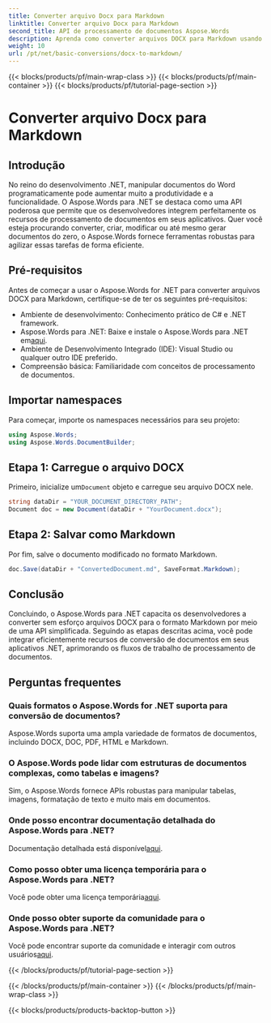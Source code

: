 ```yaml
---
title: Converter arquivo Docx para Markdown
linktitle: Converter arquivo Docx para Markdown
second_title: API de processamento de documentos Aspose.Words
description: Aprenda como converter arquivos DOCX para Markdown usando Aspose.Words para .NET. Siga nosso guia detalhado para integração perfeita em seus aplicativos .NET.
weight: 10
url: /pt/net/basic-conversions/docx-to-markdown/
---
```


{{< blocks/products/pf/main-wrap-class >}}
{{< blocks/products/pf/main-container >}}
{{< blocks/products/pf/tutorial-page-section >}}

# Converter arquivo Docx para Markdown

## Introdução

No reino do desenvolvimento .NET, manipular documentos do Word programaticamente pode aumentar muito a produtividade e a funcionalidade. O Aspose.Words para .NET se destaca como uma API poderosa que permite que os desenvolvedores integrem perfeitamente os recursos de processamento de documentos em seus aplicativos. Quer você esteja procurando converter, criar, modificar ou até mesmo gerar documentos do zero, o Aspose.Words fornece ferramentas robustas para agilizar essas tarefas de forma eficiente.

## Pré-requisitos

Antes de começar a usar o Aspose.Words for .NET para converter arquivos DOCX para Markdown, certifique-se de ter os seguintes pré-requisitos:

- Ambiente de desenvolvimento: Conhecimento prático de C# e .NET framework.
- Aspose.Words para .NET: Baixe e instale o Aspose.Words para .NET em[aqui](https://releases.aspose.com/words/net/).
- Ambiente de Desenvolvimento Integrado (IDE): Visual Studio ou qualquer outro IDE preferido.
- Compreensão básica: Familiaridade com conceitos de processamento de documentos.

## Importar namespaces

Para começar, importe os namespaces necessários para seu projeto:

```csharp
using Aspose.Words;
using Aspose.Words.DocumentBuilder;
```

## Etapa 1: Carregue o arquivo DOCX

 Primeiro, inicialize um`Document` objeto e carregue seu arquivo DOCX nele.

```csharp
string dataDir = "YOUR_DOCUMENT_DIRECTORY_PATH";
Document doc = new Document(dataDir + "YourDocument.docx");
```

## Etapa 2: Salvar como Markdown

Por fim, salve o documento modificado no formato Markdown.

```csharp
doc.Save(dataDir + "ConvertedDocument.md", SaveFormat.Markdown);
```

## Conclusão

Concluindo, o Aspose.Words para .NET capacita os desenvolvedores a converter sem esforço arquivos DOCX para o formato Markdown por meio de uma API simplificada. Seguindo as etapas descritas acima, você pode integrar eficientemente recursos de conversão de documentos em seus aplicativos .NET, aprimorando os fluxos de trabalho de processamento de documentos.

## Perguntas frequentes

### Quais formatos o Aspose.Words for .NET suporta para conversão de documentos?
Aspose.Words suporta uma ampla variedade de formatos de documentos, incluindo DOCX, DOC, PDF, HTML e Markdown.

### O Aspose.Words pode lidar com estruturas de documentos complexas, como tabelas e imagens?
Sim, o Aspose.Words fornece APIs robustas para manipular tabelas, imagens, formatação de texto e muito mais em documentos.

### Onde posso encontrar documentação detalhada do Aspose.Words para .NET?
 Documentação detalhada está disponível[aqui](https://reference.aspose.com/words/net/).

### Como posso obter uma licença temporária para o Aspose.Words para .NET?
Você pode obter uma licença temporária[aqui](https://purchase.aspose.com/temporary-license/).

### Onde posso obter suporte da comunidade para o Aspose.Words para .NET?
 Você pode encontrar suporte da comunidade e interagir com outros usuários[aqui](https://forum.aspose.com/c/words/8).

{{< /blocks/products/pf/tutorial-page-section >}}

{{< /blocks/products/pf/main-container >}}
{{< /blocks/products/pf/main-wrap-class >}}

{{< blocks/products/products-backtop-button >}}
